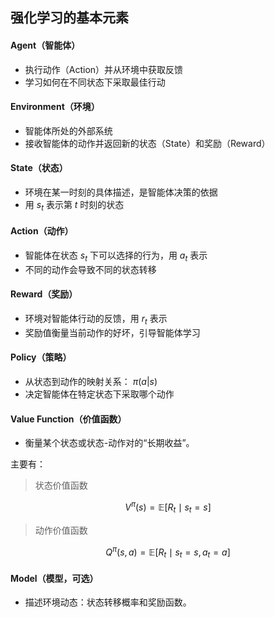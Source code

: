 ## 强化学习的基本元素

#### Agent（智能体）
- 执行动作（Action）并从环境中获取反馈
- 学习如何在不同状态下采取最佳行动

#### Environment（环境）
- 智能体所处的外部系统
- 接收智能体的动作并返回新的状态（State）和奖励（Reward）

#### State（状态）

- 环境在某一时刻的具体描述，是智能体决策的依据
- 用 $s_t$ 表示第 $t$ 时刻的状态

#### Action（动作）

- 智能体在状态 $s_t$ 下可以选择的行为，用 $a_t$ 表示
- 不同的动作会导致不同的状态转移

#### Reward（奖励）

- 环境对智能体行动的反馈，用 $r_t$ 表示
- 奖励值衡量当前动作的好坏，引导智能体学习

#### Policy（策略）

- 从状态到动作的映射关系： $\pi(a|s)$
- 决定智能体在特定状态下采取哪个动作

#### Value Function（价值函数）
- 衡量某个状态或状态-动作对的“长期收益”。

主要有：

>状态价值函数 

$$
V^\pi(s)=\mathbb{E}\left[R_t \mid s_t=s\right]
$$

>动作价值函数 

$$
Q^\pi(s, a)=\mathbb{E}\left[R_t \mid s_t=s, a_t=a\right]
$$

#### Model（模型，可选）
- 描述环境动态：状态转移概率和奖励函数。